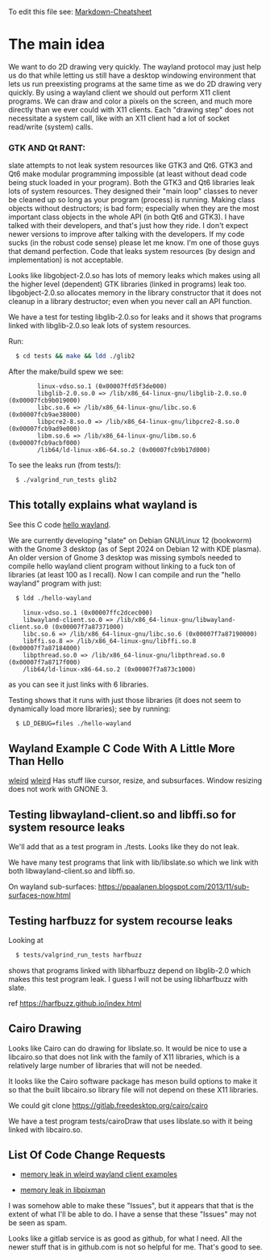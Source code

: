 To edit this file see:
[Markdown-Cheatsheet](https://github.com/adam-p/markdown-here/wiki/Markdown-Cheatsheet)

# The main idea

We want to do 2D drawing very quickly.  The wayland protocol may just help
us do that while letting us still have a desktop windowing environment
that lets us run preexisting programs at the same time as we do 2D drawing
very quickly.  By using a wayland client we should out perform X11 client
programs.  We can draw and color a pixels on the screen, and much more
directly than we ever could with X11 clients.  Each "drawing step" does
not necessitate a system call, like with an X11 client had a lot of socket
read/write (system) calls.

### GTK AND Qt RANT:
slate attempts to not leak system resources like GTK3 and Qt6.  GTK3 and
Qt6 make modular programming impossible (at least without dead code being
stuck loaded in your program).  Both the GTK3 and Qt6 libraries leak lots
of system resources.  They designed their "main loop" classes to never be
cleaned up so long as your program (process) is running.  Making class
objects without destructors; is bad form; especially when they are the
most important class objects in the whole API (in both Qt6 and GTK3).  I
have talked with their developers, and that's just how they ride.  I don't
expect newer versions to improve after talking with the developers.  If my
code sucks (in the robust code sense) please let me know.  I'm one of
those guys that demand perfection.  Code that leaks system resources (by
design and implementation) is not acceptable.

Looks like libgobject-2.0.so has lots of memory leaks which makes using
all the higher level (dependent) GTK libraries (linked in programs) leak
too.  libgobject-2.0.so allocates memory in the library constructor that
it does not cleanup in a library destructor; even when you never call an
API function. 

We have a test for testing libglib-2.0.so for leaks and it shows that
programs linked with libglib-2.0.so leak lots of system resources.

Run:

```sh
  $ cd tests && make && ldd ./glib2
```
After the make/build spew we see:
```
        linux-vdso.so.1 (0x00007ffd5f3de000)
        libglib-2.0.so.0 => /lib/x86_64-linux-gnu/libglib-2.0.so.0 (0x00007fcb9b019000)
        libc.so.6 => /lib/x86_64-linux-gnu/libc.so.6 (0x00007fcb9ae38000)
        libpcre2-8.so.0 => /lib/x86_64-linux-gnu/libpcre2-8.so.0 (0x00007fcb9ad9e000)
        libm.so.6 => /lib/x86_64-linux-gnu/libm.so.6 (0x00007fcb9acbf000)
        /lib64/ld-linux-x86-64.so.2 (0x00007fcb9b17d000)
```
To see the leaks run (from tests/):
```sh
  $ ./valgrind_run_tests glib2
```


## This totally explains what wayland is

See this C code
[hello wayland](https://github.com/emersion/hello-wayland.git).

We are currently developing "slate" on Debian GNU/Linux 12 (bookworm) with
the Gnome 3 desktop (as of Sept 2024 on Debian 12 with KDE plasma).  An
older version of Gnome 3 desktop was missing symbols needed to compile
hello wayland client program without linking to a fuck ton of libraries
(at least 100 as I recall).  Now I can compile and run the "hello wayland"
program with just:
```sh
  $ ldd ./hello-wayland
```
```
	linux-vdso.so.1 (0x00007ffc2dcec000)
	libwayland-client.so.0 => /lib/x86_64-linux-gnu/libwayland-client.so.0 (0x00007f7a87371000)
	libc.so.6 => /lib/x86_64-linux-gnu/libc.so.6 (0x00007f7a87190000)
	libffi.so.8 => /lib/x86_64-linux-gnu/libffi.so.8 (0x00007f7a87184000)
	libpthread.so.0 => /lib/x86_64-linux-gnu/libpthread.so.0 (0x00007f7a8717f000)
	/lib64/ld-linux-x86-64.so.2 (0x00007f7a873c1000)
```
as you can see it just links with 6 libraries.

Testing shows that it runs with just those libraries (it does not seem to
dynamically load more libraries); see by running:
```sh
  $ LD_DEBUG=files ./hello-wayland
```

## Wayland Example C Code With A Little More Than Hello

[wleird](https://github.com/emersion/wleird.git)
[wleird](https://gitlab.freedesktop.org/emersion/wleird)
Has stuff like cursor, resize, and subsurfaces.
Window resizing does not work with GNONE 3.

## Testing libwayland-client.so and libffi.so for system resource leaks


We'll add that as a test program in ./tests.  Looks like they do not leak.

We have many test programs that link with lib/libslate.so which we link
with both libwayland-client.so and libffi.so.

On wayland sub-surfaces:
https://ppaalanen.blogspot.com/2013/11/sub-surfaces-now.html


## Testing harfbuzz for system recourse leaks

Looking at
```sh
  $ tests/valgrind_run_tests harfbuzz
```
shows that programs linked with libharfbuzz depend on libglib-2.0 which
makes this test program leak.  I guess I will not be using libharfbuzz
with slate.

ref https://harfbuzz.github.io/index.html

## Cairo Drawing

Looks like Cairo can do drawing for libslate.so.  It would be nice to use
a libcairo.so that does not link with the family of X11 libraries, which
is a relatively large number of libraries that will not be needed.

It looks like the Cairo software package has meson build options to make
it so that the built libcairo.so library file will not depend on these X11
libraries.

We could git clone https://gitlab.freedesktop.org/cairo/cairo

We have a test program tests/cairoDraw that uses libslate.so with it
being linked with libcairo.so.

## List Of Code Change Requests

- [memory leak in wleird wayland client examples](
https://gitlab.freedesktop.org/emersion/wleird/-/issues/33)

- [memory leak in libpixman](
https://gitlab.freedesktop.org/pixman/pixman/-/issues/111)

I was somehow able to make these "Issues", but it appears that that is the
extent of what I'll be able to do.  I have a sense that these "Issues" may
not be seen as spam.

Looks like a gitlab service is as good as github, for what I need.
All the newer stuff that is in github.com is not so helpful for me.
That's good to see.

